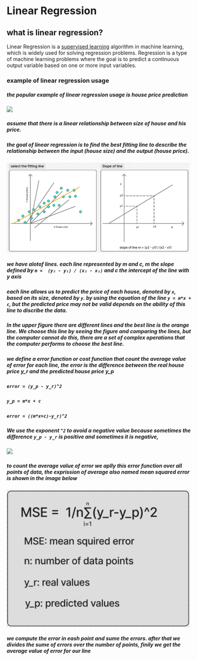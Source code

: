 # Linear Regression
## what is linear regression?
Linear Regression is a [supervised learning](https://en.wikipedia.org/wiki/Supervised_learning) algorithm in machine learning, which is widely used for solving regression problems. Regression is a type of machine learning problems where the goal is to predict a continuous output variable based on one or more input variables.


### example of linear regression usage
##### the popular example of linear regression usage is house price prediction

<img src="https://miro.medium.com/v2/resize:fit:1024/0*YMZOAO8QE4bZ4_Rk.jpg" width="500">


<h5>assume that there is a linear relationship between size of house and his price.</h5>
<h5>the goal of linear regression is to find the best fitting line to describe the relationship between the input (house size) and the output (house price).</h5>

<img src="img/linear_reg.png" width="500">

##### we have alotof lines. each line represented by m and c, m the slope defined by `m =  (y₂ - y₁) / (x₂ - x₁)` and c the intercept of the line with y axis
##### each line allows us to predict the price of each house, denoted by `x`, based on its size, denoted by `y`. by using the equation of the line `y = m*x + c`, but the predicted price may not be valid depends on the ability of this line to discribe the data.

##### In the upper figure there are different lines and the best line is the orange line. We choose this line by seeing the figure and comparing the lines, but the computer cannot do this, there are a set of complex operations that the computer performs to choose the best line.

<!-- <img src="img/linear_reg.png" width="500"> -->

<h5>we define a error function or cost function that count the average value of error for each line, the error is the difference between the real house price y_r and the predicted house price y_p</h5>

<!-- <h5>allmost of the time we can't get a line that holds all points of the data set.</h5> -->

##### `error = (y_p - y_r)^2`
##### `y_p = m*x + c`
##### `error = ((m*x+c)-y_r)^2`

##### We use the exponent `^2` to avoid a negative value because sometimes the difference `y_p - y_r` is positive and sometimes it is negative, 

<img src="https://miro.medium.com/v2/resize:fit:1400/1*jmd_lPcwkZ6QByMfv2itXg.png" width="500">

##### to count the average value of error we aplly this error function over all points of data, the exprission of average also named mean squared error  is shown in the image below

<img src="img/mse.png" width="500">

<h5>we compute the error in eash point and sume the errors. after that we divides the sume of errors over the number of points, finily we get the average value of error for our line</h5>

<!-- <h5>now we can compute the cost or error of any generated line the next steap is to find the line that givs the minimum error</h5> -->


